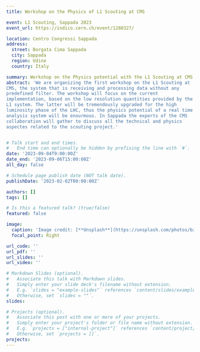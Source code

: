 ```yaml
---
title: Workshop on the Physics of L1 Scouting at CMS 

event: L1 Scouting, Sappada 2023
event_url: https://indico.cern.ch/event/1288327/

location: Centro Congressi Sappada
address:
  street: Borgata Cima Sappada
  city: Sappada
  region: Udine
  country: Italy

summary: Workshop on the Physics potential with the L1 Scouting at CMS.
abstract: 'We are organizing the first workshop on the L1 Scouting at
CMS, the system that is receiving and processing data without any
predefined filter. The workshop will focus on the current
implementation, based on the low resolution quantities provided by the
L1 system. The latter will be tremendously upgraded for the high
luminosity phase of the LHC, thus the physics potential of a real time
analysis system will be enourmous. In Sappada the experts of the CMS
collaboration will gather to discuss all the technical and physics
aspectes related to the scouting project.'


# Talk start and end times.
#   End time can optionally be hidden by prefixing the line with `#`.
date: '2023-09-04T9:00:00Z'
date_end: '2023-09-06T15:00:00Z'
all_day: false

# Schedule page publish date (NOT talk date).
publishDate: '2023-02-02T00:00:00Z'

authors: []
tags: []

# Is this a featured talk? (true/false)
featured: false

image:
  caption: 'Image credit: [**Unsplash**](https://unsplash.com/photos/bzdhc5b3Bxs)'
  focal_point: Right

url_code: ''
url_pdf: ''
url_slides: ''
url_video: ''

# Markdown Slides (optional).
#   Associate this talk with Markdown slides.
#   Simply enter your slide deck's filename without extension.
#   E.g. `slides = "example-slides"` references `content/slides/example-slides.md`.
#   Otherwise, set `slides = ""`.
slides:

# Projects (optional).
#   Associate this post with one or more of your projects.
#   Simply enter your project's folder or file name without extension.
#   E.g. `projects = ["internal-project"]` references `content/project/deep-learning/index.md`.
#   Otherwise, set `projects = []`.
projects:
---
```


